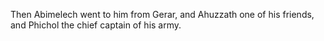 Then Abimelech went to him from Gerar, and Ahuzzath one of his friends, and Phichol the chief captain of his army.
